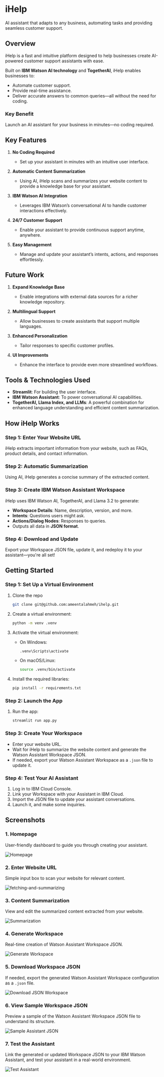 # iHelp

AI assistant that adapts to any business, automating tasks and providing seamless customer support.

## Overview

iHelp is a fast and intuitive platform designed to help businesses create AI-powered customer support assistants with ease.

Built on **IBM Watson AI technology** and **TogetherAI**, iHelp enables businesses to:

- Automate customer support.
- Provide real-time assistance.
- Deliver accurate answers to common queries—all without the need for coding.

### **Key Benefit**
Launch an AI assistant for your business in minutes—no coding required.

## **Key Features**

1. **No Coding Required**
   - Set up your assistant in minutes with an intuitive user interface.

2. **Automatic Content Summarization**
   - Using AI, iHelp scans and summarizes your website content to provide a knowledge base for your assistant.

3. **IBM Watson AI Integration**
   - Leverages IBM Watson’s conversational AI to handle customer interactions effectively.

4. **24/7 Customer Support**
   - Enable your assistant to provide continuous support anytime, anywhere.

5. **Easy Management**
   - Manage and update your assistant’s intents, actions, and responses effortlessly.

## **Future Work**

1. **Expand Knowledge Base**
   - Enable integrations with external data sources for a richer knowledge repository.

2. **Multilingual Support**
   - Allow businesses to create assistants that support multiple languages.

3. **Enhanced Personalization**
   - Tailor responses to specific customer profiles.

4. **UI Improvements**
   - Enhance the interface to provide even more streamlined workflows.

## **Tools & Technologies Used**

- **Streamlit**: For building the user interface.
- **IBM Watson Assistant**: To power conversational AI capabilities.
- **TogetherAI, Llama Index, and LLMs**: A powerful combination for enhanced language understanding and efficient content summarization.

## **How iHelp Works**

### **Step 1: Enter Your Website URL**
iHelp extracts important information from your website, such as FAQs, product details, and contact information.

### **Step 2: Automatic Summarization**
Using AI, iHelp generates a concise summary of the extracted content.

### **Step 3: Create IBM Watson Assistant Workspace**
iHelp uses IBM Watson AI, TogetherAI, and Llama 3.2 to generate:

- **Workspace Details**: Name, description, version, and more.
- **Intents**: Questions users might ask.
- **Actions/Dialog Nodes**: Responses to queries.
- Outputs all data in **JSON format**.

### **Step 4: Download and Update**
Export your Workspace JSON file, update it, and redeploy it to your assistant—you're all set!

## **Getting Started**

### **Step 1: Set Up a Virtual Environment**

1. Clone the repo
   ```bash
   git clone git@github.com:ameentalahmeh/ihelp.git
   ```

2. Create a virtual environment:
   ```bash
   python -m venv .venv
   ```

3. Activate the virtual environment:
   - On Windows:
     ```bash
     .venv\Scripts\activate
     ```
   - On macOS/Linux:
     ```bash
     source .venv/bin/activate
     ```

4. Install the required libraries:
   ```bash
   pip install -r requirements.txt
   ```

### **Step 2: Launch the App**

1. Run the app:
   ```bash
   streamlit run app.py
   ```

### **Step 3: Create Your Workspace**
   - Enter your website URL.
   - Wait for iHelp to summarize the website content and generate the Watson Assistant Workspace JSON.
   - If needed, export your Watson Assistant Workspace as a `.json` file to update it.

### **Step 4: Test Your AI Assistant**

   1. Log in to IBM Cloud Console.
   2. Link your Workspace with your Assistant in IBM Cloud.
   3. Import the JSON file to update your assistant conversations.
   4. Launch it, and make some inquiries.

## **Screenshots**

### 1. **Homepage**
User-friendly dashboard to guide you through creating your assistant.

![Homepage](/screenshots/home-view.jpeg)

### 2. **Enter Website URL**
Simple input box to scan your website for relevant content.

![fetching-and-summarizing](/screenshots/fetching-and-summarizing.jpeg)

### 3. **Content Summarization**
View and edit the summarized content extracted from your website.

![Summarization](/screenshots/content-document.jpeg)

### 4. **Generate Workspace**
Real-time creation of Watson Assistant Workspace JSON.

![Generate Workspace](/screenshots/workspace-create.jpeg)

### 5. **Download Workspace JSON**
If needed, export the generated Watson Assistant Workspace configuration as a `.json` file.

![Download JSON Workspace](/screenshots/workspace-json-complete.jpeg)

### 6. **View Sample Workspace JSON**
Preview a sample of the Watson Assistant Workspace JSON file to understand its structure.

![Sample Assistant JSON](/screenshots/workspace-json.jpeg)

### 7. **Test the Assistant**
Link the generated or updated Workspace JSON to your IBM Watson Assistant, and test your assistant in a real-world environment.

![Test Assistant](/screenshots/test-assistant-uses-workspace.jpeg)
